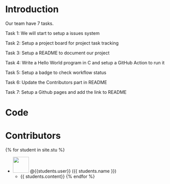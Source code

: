 # Introduction

Our team have 7 tasks.

Task 1: We will start to setup a issues system

Task 2: Setup a project board for project task tracking

Task 3: Setup a README to document our project

Task 4: Write a Hello World program in C and setup a GitHub Action to run it

Task 5: Setup a badge to check workflow status

Task 6: Update the Contributors part in README

Task 7: Setup a Github pages and add the link to README

# Code

# Contributors

{% for student in site.stu %}
* <img src="{{ student.image }}" width="50" height="50"> <span>@{{students.user}}</span> ({{ students.name }})
  * {{ students.content}}
{% endfor %}
